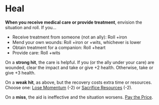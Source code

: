 # Heal

**When you receive medical care or provide treatment**, envision the situation and roll. If you...

  * Receive treatment from someone (not an ally): Roll +iron
  * Mend your own wounds: Roll +iron or +wits, whichever is lower
  * Obtain treatment for a companion: Roll +heart
  * Provide care: Roll +wits

On a **strong hit**, the care is helpful. If you (or the ally under your care) are wounded, clear the impact and take or give +2 health. Otherwise, take or give +3 health.

On a **weak hit**, as above, but the recovery costs extra time or resources. Choose one: [Lose Momentum](Lose_Momentum.md) (-2) or [Sacrifice Resources](Sacrifice_Resources.md) (-2).

On a **miss**, the aid is ineffective and the situation worsens. [Pay the Price](Pay_the_Price.md).